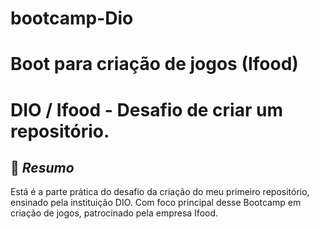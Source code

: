 # bootcamp-Dio
# Boot para criação de jogos (Ifood)
# DIO / Ifood - Desafio de criar um repositório.

## 🎉 *Resumo*

Está é a parte prática do desafio da criação do meu primeiro repositório, ensinado pela instituição DIO.
Com foco principal desse Bootcamp em criação de jogos, patrocinado pela empresa Ifood.
